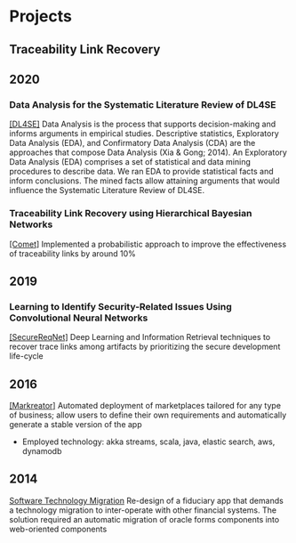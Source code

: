# Projects

## Traceability Link Recovery

## 2020
### Data Analysis for the Systematic Literature Review of DL4SE
[[DL4SE]](https://github.com/WM-SEMERU/dl4se) Data Analysis is the process that supports decision-making and informs arguments in empirical studies. Descriptive statistics, Exploratory Data Analysis (EDA), and Confirmatory Data Analysis (CDA) are the approaches that compose Data Analysis (Xia & Gong; 2014). An Exploratory Data Analysis (EDA) comprises a set of statistical and data mining procedures to describe data. We ran EDA to provide statistical facts and inform conclusions. The mined facts allow attaining arguments that would influence the Systematic Literature Review of DL4SE.

### Traceability Link Recovery using Hierarchical Bayesian Networks
[[Comet]](https://semeru-code-public.gitlab.io/Project-Websites/comet-website/) Implemented a probabilistic approach to improve the effectiveness of traceability links by around 10%

## 2019
### Learning to Identify Security-Related Issues Using Convolutional Neural Networks
[[SecureReqNet]](https://github.com/danaderp/SecureReqNet) Deep Learning and Information Retrieval techniques to recover trace links among artifacts by prioritizing the secure development life-cycle

## 2016
[[Markreator]](https://markreator.com/) Automated deployment of marketplaces tailored for any type of business; allow users to define their own requirements and automatically generate a stable version of the app
- Employed technology: akka streams, scala, java, elastic search, aws, dynamodb 

## 2014
[Software Technology Migration](http://www.itc.com.co/) Re-design of a fiduciary app that demands a technology migration to inter-operate with other financial systems. The solution required an automatic migration of oracle forms components into web-oriented components
